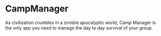 # CampManager

As civilization crumbles in a zombie apocalyptic world, Camp Manager is the only app you need to manage the day to day survival of your group.
